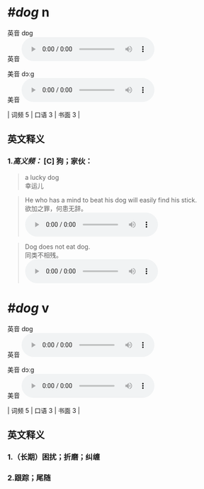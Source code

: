 # ***\#dog*** n
英音 dɒɡ  
英音
<audio src="./media/dog-B.aac" controls="controls"></audio>

美音 dɔːɡ  
美音
<audio src="./media/dog.aac" controls="controls"></audio>



| 词频 5 | 口语 3 | 书面 3 |  

英文释义
---
### 1.*高义频：* **[C] 狗；家伙：**  

 > a lucky dog  
 > 幸运儿    

 > He who has a mind to beat his dog will easily find his stick.   
 > 欲加之罪，何患无辞。    
<audio src="./media/dog-1.aac" controls="controls"></audio>

 > Dog does not eat dog.  
 > 同类不相残。    
<audio src="./media/dog-2.aac" controls="controls"></audio>


# ***\#dog*** v
英音 dɒɡ  
英音
<audio src="./media/dog-B.aac" controls="controls"></audio>

美音 dɔːɡ  
美音
<audio src="./media/dog.aac" controls="controls"></audio>



| 词频 5 | 口语 3 | 书面 3 |  

英文释义
---
### 1.**（长期）困扰；折磨；纠缠**  

### 2.**跟踪；尾随**  


